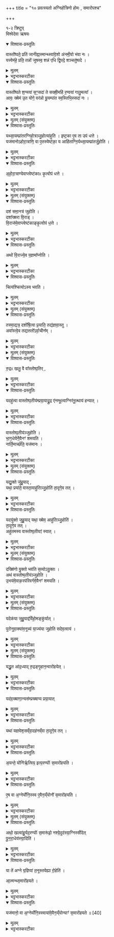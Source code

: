 +++
title = "१० प्रवत्स्यतो अग्निहोत्रिणो होमः , समारोपश्च"

+++

१-२ त्रिष्टुप्  
विश्वेदेवा ऋषयः  
<details open><summary>विश्वास-प्रस्तुतिः</summary>

वास्तो᳚ष्पते॒ प्रति॑ जानीह्य॒स्मान्थ्स्वा॑वे॒शो अ॑नमी॒वो भ॑वा नः ।   
यत्त्वेम॑हे॒ प्रति॒ तन्नो॑ जुषस्व॒ शन्न॑ एधि द्वि॒पदे॒ शञ्चतु॑ष्पदे ।   
</details>

<details><summary>मूलम्</summary>

वास्तो᳚ष्पते॒ प्रति॑ जानीह्य॒स्मान्थ्स्वा॑वे॒शो अ॑नमी॒वो भ॑वा नः ।   
यत्त्वेम॑हे॒ प्रति॒ तन्नो॑ जुषस्व॒ शन्न॑ एधि द्वि॒पदे॒ शञ्चतु॑ष्पदे ।   
</details>

<details><summary>भट्टभास्करटीका</summary>

1यत्र दशाहान्युषित्वा प्रयास्यन् स्रुचि तच्चतुर्गृहीतं गृहीत्वा आहवनीये वास्तोष्पतीयं जुहोति - वास्तोष्पते इति त्रिष्टुब्भ्यां याज्यानुवाक्याभ्याम् । वास्तोष्पते इति पुरोनुवाक्यामनूच्य वास्तोष्पते इति याज्यया जुहोति ॥ 'यदेकया जुहुयात्' इत्यादि ब्राह्मणम् । हे वास्तोष्पते वास्तोः गृहस्य पालयितः । 'रुद्रः खलु वै वास्तोष्पतिः' इति ब्राह्मणम् । 'सुबामन्त्रिते' इति पराङ्गवद्भावात् षष्ठ्यामन्त्रितसमुदायस्य षाष्ठिकमामन्त्रिताद्युदात्तत्वम्, 'षष्ठ्याः पतिपुत्र' इति सत्वम्, सुषामादित्वात्षत्वम् । अस्मान् प्रतिजनीहि अत्मीयत्वेन बुद्ध्यस्व प्रत्येकं वा अस्मान् जानीहि अनुध्यातुमर्हसि । ततश्च स्वावेशः सुखावासः सुखं वासयिता अस्माकं भव । अनमीवः अरोगः अरोगहेतुश्चास्माकं भव । 'द्व्यचोतस्तिङः' इति संहितायां दीर्घत्वम्, 'नञ्सुभ्याम्' इत्युत्तरपदान्तोदात्तत्वम् । यत्त्वा ईमहे याचामहे तन्नोस्मान् प्रतिजुषस्व प्रतिप्रापय । प्रत्येकं वा प्रापय । यद्वा - तत्तत्प्रति तत्प्रदानार्थं नः अस्मान् जुषस्व । प्रतिगृहाण वा अस्मान् । किंच - नोस्माकं द्विपदे चतुष्पदे च शं सुखं सुखहेतुः एधि भव । 'द्वित्रिभ्यां पद्दन्' इति द्विपद इत्यत्रोत्तरपदान्तोदात्तत्वम् ॥
</details>

<details open><summary>विश्वास-प्रस्तुतिः</summary>

वास्तो᳚ष्पते श॒ग्मया॑ स॒ꣳ॒सदा॑ ते सख्षी॒महि॑ र॒ण्वया॑ गातु॒मत्या᳚ ।   
आवः॒ ख्षेम॑ उ॒त योगे॒ वर॑न्नो यू॒यम्पा॑त स्व॒स्तिभि॒स्सदा॑ नः ।   
</details>

<details><summary>मूलम्</summary>

वास्तो᳚ष्पते श॒ग्मया॑ स॒ꣳ॒सदा॑ ते सख्षी॒महि॑ र॒ण्वया॑ गातु॒मत्या᳚ ।   
आवः॒ ख्षेम॑ उ॒त योगे॒ वर॑न्नो यू॒यम्पा॑त स्व॒स्तिभि॒स्सदा॑ नः ।   
</details>

<details><summary>भट्टभास्करटीका</summary>

2अथ द्वितीया - हे वास्तोष्पते शग्मया सर्वार्थसाधनशक्तया । छान्दसं जश्त्वम् । तव संसदा सन्तत्या श्लेषणेन एतद्धोमनिमित्तेन संबन्धेन सक्षीमहि अभिभवेम शत्रून् । यद्वा - त्वया संसक्ता भूयास्म । सञ्जेराशिषि लिङ्, छान्दसोनुनासिकलोपः । रण्वया गन्तव्यया । रवि गतौ, घञ् । पचाद्यजेव वाऽकर्तरि । रमणीयया वा । रमेरक्षरविकारश्छान्दसः, औणादिको यञ् प्रत्ययः । गातुमत्या गतिमत्या सर्वत्राप्रतिहतगत्या । 'ह्रस्वनुङ्भ्यां मतुप्' । इति मतुप उदात्तत्वम् । किञ्च - आवः रक्ष । अवतेश्छान्दसो लुङ् । क्षेमे उत अपि च योगक्षेमार्थं योगार्थं च नः अस्मान् वरं उत्कृष्टं रक्षेति । लब्धपरिपालनं क्षेमः, अलब्धलाभो योगः । यूयमित्यादि । व्याख्यातम् । पूजार्थं एकस्मिन् बहुवचनम्, वचनव्यत्ययो वा ॥
</details>

<details><summary>मूलम् (संयुक्तम्)</summary>

यथ्सा॒यम्प्रा॑तरग्निहो॒त्रञ्जु॒होत्या॑हुतीष्ट॒का ए॒व ता उप॑ धत्ते [36]  यज॑मानोऽहोरा॒त्राणि॒ वा ए॒तस्येष्ट॑का॒ य आहि॑ताग्नि॒र्यथ्सा॒यम्प्रा॑तर्जु॒होति
</details>

<details open><summary>विश्वास-प्रस्तुतिः</summary>

यथ्सा॒यम्प्रा॑तरग्निहो॒त्रञ्जु॒होत्या॑हुति ।
इष्ट॒का ए॒व ता उप॑ धत्ते  ।  
यज॑मानोऽहोरा॒त्राणि॒ वा ए॒तस्येष्ट॑का॒ य आहि॑ताग्नि॒र्यथ्सा॒यम्प्रा॑तर्जु॒होति ।  
</details>

<details><summary>मूलम्</summary>

यथ्सा॒यम्प्रा॑तरग्निहो॒त्रञ्जु॒होत्या॑हुति ।
इष्ट॒का ए॒व ता उप॑ धत्ते  ।  
यज॑मानोऽहोरा॒त्राणि॒ वा ए॒तस्येष्ट॑का॒ य आहि॑ताग्नि॒र्यथ्सा॒यम्प्रा॑तर्जु॒होति ।  
</details>

<details><summary>भट्टभास्करटीका</summary>

3अथ वास्तोष्पतीयस्य ब्राह्मणम् - यत्सायमित्यादि ॥ सायंप्रातः अग्निहोमेन आहुत्यात्मिका इष्टका यजमान उपधत्ते ॥
</details>

<details open><summary>विश्वास-प्रस्तुतिः</summary>

अ॒हो॒रा॒त्राण्येवाप्त्वेष्ट॑काᳵ कृ॒त्वोप॑ धत्ते ।  
</details>

<details><summary>मूलम्</summary>

अ॒हो॒रा॒त्राण्येवाप्त्वेष्ट॑काᳵ कृ॒त्वोप॑ धत्ते ।  
</details>

<details><summary>भट्टभास्करटीका</summary>

4अहोरात्राणीत्यादि ॥ अहानि रात्रयश्चाहोरात्राणि । 'हेमन्तशिशिरावहोरात्रे च' इति नपुंसकत्वम् । आहिताग्नेरिष्टकास्थानीयान्यहोरात्राणि सायंप्रातर्होमेन अहोरात्राण्याप्त्वा होमेन चेष्टकाः कृत्वा अहोरात्रात्मिका इष्टका उपधत्ते ॥
</details>

<details><summary>मूलम् (संयुक्तम्)</summary>

दश॑ समा॒नत्र॑ जुहोति॒ दशा᳚ख्षरा वि॒राड्वि॒राज॑मे॒वाप्त्वेष्ट॑काङ्कृ॒त्वोप॑ ध॒त्तेऽथो॑ वि॒राज्ये॒व य॒ज्ञमा᳚प्नोति॒ चित्य॑श्चित्योऽस्य भवति॒  
</details>

<details open><summary>विश्वास-प्रस्तुतिः</summary>

दश॑ समा॒नत्र॑ जुहोति ।  
दशा᳚ख्षरा वि॒राड् ।  
वि॒राज॑मे॒वाप्त्वेष्ट॑काङ्कृ॒त्वोप॑ ध॒त्ते ।  
</details>

<details><summary>मूलम्</summary>

दश॑ समा॒नत्र॑ जुहोति ।  
दशा᳚ख्षरा वि॒राड् ।  
वि॒राज॑मे॒वाप्त्वेष्ट॑काङ्कृ॒त्वोप॑ ध॒त्ते ।  
</details>

<details><summary>भट्टभास्करटीका</summary>

5दशेत्यादि ॥ समानत्र वास्तौ दशाहुतीः दशस्वहोरात्रेषु जुहोति । दशसंख्यासंपत्त्या दशाक्षरां विराजमाप्त्वा विराडात्मिकामेवेष्टकामुपधत्ते । एवं त्रप्या [तिस्रः] इष्टका आहुतीष्टका अहोरात्रेष्टकौ विराडिष्टकेति ।
</details>

<details open><summary>विश्वास-प्रस्तुतिः</summary>

अथो॑ वि॒राज्ये॒व य॒ज्ञमा᳚प्नोति ।  
</details>

<details><summary>मूलम्</summary>

अथो॑ वि॒राज्ये॒व य॒ज्ञमा᳚प्नोति ।  
</details>

<details><summary>भट्टभास्करटीका</summary>

अथो अपि च विराजि लब्धायां यज्ञस्संपद्यते ।
</details>

<details open><summary>विश्वास-प्रस्तुतिः</summary>

चित्य॑श्चित्योऽस्य भवति ।  
</details>

<details><summary>मूलम्</summary>

चित्य॑श्चित्योऽस्य भवति ।  
</details>

<details><summary>भट्टभास्करटीका</summary>

चित्याश्चित्यः पुनःपुनश्च यजमानस्याग्निर्भवति न कदाचित्समाप्यते । 'चित्याग्निचित्ये च' इति निपात्यते, पौनःपुन्ये द्विर्वचनम्, 'अनुदात्तं च' इति द्वितीयस्य अनुदात्तत्वम् ॥
</details>

<details><summary>मूलम् (संयुक्तम्)</summary>

तस्मा॒द्यत्र॒ दशो॑षि॒त्वा प्र॒याति॒ तद्य॑ज्ञवा॒स्त्ववा᳚स्त्वे॒व तद्यत्ततो᳚ऽर्वा॒चीन᳚म् [37]  
</details>

<details open><summary>विश्वास-प्रस्तुतिः</summary>

तस्मा॒द्यत्र॒ दशो॑षि॒त्वा प्र॒याति॒ तद्य॑ज्ञवा॒स्तु ।   
अवा᳚स्त्वे॒व तद्यत्ततो᳚ऽर्वा॒चीन᳚म् ।   
</details>

<details><summary>मूलम्</summary>

तस्मा॒द्यत्र॒ दशो॑षि॒त्वा प्र॒याति॒ तद्य॑ज्ञवा॒स्तु ।   
अवा᳚स्त्वे॒व तद्यत्ततो᳚ऽर्वा॒चीन᳚म् ।   
</details>

<details><summary>भट्टभास्करटीका</summary>

6यदुक्तं विराजि यज्ञमाप्नोतीति, तत्स्फुटीकरोति - तस्मादिति ॥ यस्मादेवं विराट्सम्पत्तौ यज्ञावाप्तिः, तस्माद्यत्र वसतौ दश्रात्रीरुषित्वा प्रयाति देशान्तरं गच्छति, तद्यज्ञवास्तु भवति वास्तोष्पतीयहोमः कर्तव्य इत्यर्थः । यत्ततो दशरात्रादर्वाचीनं न्यूनं नवरात्रादि वसति तदवास्त्वेव उक्तेन न्यायेन यज्ञानवाप्तेर्वास्तोष्पतीयहोमाभावादवास्तुत्वम् । अर्वागञ्चतीति ऋत्विगादिना क्विनि 'विभाषाञ्चेः' इति खः ॥
</details>

<details><summary>मूलम् (संयुक्तम्)</summary>

रु॒द्रᳵ खलु॒ वै वा᳚स्तोष्प॒तिर्यदहु॑त्वा वास्तोष्प॒तीय॑म्प्रया॒याद्रु॒द्र ए॑नम्भू॒त्वाग्निर॑नू॒त्थाय॑ हन्याद्वास्तोष्प॒तीय॑ञ्जुहोति भाग॒धेये॑नै॒वैनꣳ॑ शमयति॒ नार्ति॒मार्च्छ॑ति॒ यज॑मानः
</details>

<details open><summary>विश्वास-प्रस्तुतिः</summary>

रु॒द्रᳵ खलु॒ वै वा᳚स्तोष्प॒तिर् ,
</details>

<details><summary>मूलम्</summary>

रु॒द्रᳵ खलु॒ वै वा᳚स्तोष्प॒तिर् ,
</details>

<details><summary>भट्टभास्करटीका</summary>

7कः पुनरत्र यष्टव्यः? । को वाऽस्य यागः? इत्याह - रुद्र इति ॥ 'रुद्रो वा एष यदग्निस्स एतर्हि जातो यर्हि सर्वश्चितः' इति न्यायेन अस्येष्टकचितस्य यज्ञस्य वास्तुनः पातृत्वेन स्वामित्वेन अग्न्यात्मा रुद्रस्सन्निधत्ते भागं च लिप्सते । तस्माद्रुद्रो वास्तोष्पतिः । छान्दसष्षष्ठ्या अलुक्, 'पत्यावैश्वर्ये' इति व्यत्ययेन न प्रवर्तते ।
</details>

<details open><summary>विश्वास-प्रस्तुतिः</summary>

यदहु॑त्वा वास्तोष्प॒तीय॑म्प्रया॒याद्रु॒द्र ए॑नम्भू॒त्वाग्निर॑नू॒त्थाय॑ हन्यात् ।  
</details>

<details><summary>मूलम्</summary>

यदहु॑त्वा वास्तोष्प॒तीय॑म्प्रया॒याद्रु॒द्र ए॑नम्भू॒त्वाग्निर॑नू॒त्थाय॑ हन्यात् ।  
</details>

<details><summary>भट्टभास्करटीका</summary>

ततश्च यदहुत्वा वास्तोष्पतीयं प्रयायात्, एनं प्रयान्तं रुद्रो भूत्वा अग्निरनूथाय हन्यात् अनुद्रुत्य नाशयेत् ।
</details>

<details open><summary>विश्वास-प्रस्तुतिः</summary>

वास्तोष्प॒तीय॑ञ्जुहोति ।  
भा॒ग॒धेये॑नै॒वैनꣳ॑ शमयति ।  
नार्ति॒मार्च्छ॑ति॒ यज॑मानः  ।
</details>

<details><summary>मूलम्</summary>

वास्तोष्प॒तीय॑ञ्जुहोति ।  
भा॒ग॒धेये॑नै॒वैनꣳ॑ शमयति ।  
नार्ति॒मार्च्छ॑ति॒ यज॑मानः  ।
</details>

<details><summary>भट्टभास्करटीका</summary>

वास्तोष्पतीयमित्यादि । वास्तोष्पते इति द्वाभ्याम् । संयोजिते वा अयं होमः स्यात्, अयुक्ते वा प्रागेव भवेत् ॥
</details>

<details><summary>मूलम् (संयुक्तम्)</summary>

यद्यु॒क्ते जु॑हु॒याद्यथा॒ प्रया॑ते॒ वास्ता॒वाहु॑तिञ्जु॒होति॑ ता॒दृगे॒व तद्यदयु॑क्ते जुहु॒याद्यथा॒ ख्षेम॒ आहु॑तिञ्जु॒होति॑ ता॒दृगे॒व तदहु॑तमस्य वास्तोष्प॒तीयꣵ॑ स्यात् [38]  
</details>

<details open><summary>विश्वास-प्रस्तुतिः</summary>

यद्यु॒क्ते जु॑हु॒याद् ,  
यथा॒ प्रया॑ते॒ वास्ता॒वाहु॑तिञ्जु॒होति॑ ता॒दृगे॒व तत् ।  
</details>

<details><summary>मूलम्</summary>

यद्यु॒क्ते जु॑हु॒याद् ,  
यथा॒ प्रया॑ते॒ वास्ता॒वाहु॑तिञ्जु॒होति॑ ता॒दृगे॒व तत् ।  
</details>

<details><summary>भट्टभास्करटीका</summary>

8अत्र पक्षद्वयेऽपि दोषमुक्त्वा समाधातुमारभते - यद्युक्ते इत्यादि ॥ अत्रानेन वास्तोष्पतीयं होतव्यं, तत्रापि प्रयास्यता होतव्यम्, यत्र यत् युक्ते जुहुयात् यथा प्रयाते अपगते वास्तौ अवास्तुन्येव जुहोति तादृक्तत्तुल्यं भवति । युक्ते तु स्थितस्यैव भाण्डाधारत्वादवास्तुत्वं वसतेर्व्यज्यते ।
</details>

<details open><summary>विश्वास-प्रस्तुतिः</summary>

यदयु॑क्ते जुहु॒याद् यथा॒ ख्षेम॒ आहु॑तिञ्जु॒होति॑  ।   
ता॒दृगे॒व तत्  ।  
अहु॑तमस्य वास्तोष्प॒तीयꣵ॑ स्यात्  ।  
</details>

<details><summary>मूलम्</summary>

यदयु॑क्ते जुहु॒याद् यथा॒ ख्षेम॒ आहु॑तिञ्जु॒होति॑  ।   
ता॒दृगे॒व तत्  ।  
अहु॑तमस्य वास्तोष्प॒तीयꣵ॑ स्यात्  ।  
</details>

<details><summary>भट्टभास्करटीका</summary>

अथ यदयुक्ते जुहुयात् यथा क्षेमे निवासे प्रयाणप्रसङ्ग एव जुहोति तादृक्तत् एवं पक्षद्वयेऽपि वास्तोष्पतीयं हुतं स्यात्, ततो रुद्रः कृद्ध्येत् ॥
</details>

<details><summary>मूलम् (संयुक्तम्)</summary>

दख्षि॑णो यु॒क्तो भव॑ति स॒व्योऽयु॒क्तोऽथ॑ वास्तोष्प॒तीय॑ञ्जुहोत्यु॒भय॑मे॒वाक॒रप॑रिवर्गमे॒वैनꣳ॑ शमयति
</details>

<details open><summary>विश्वास-प्रस्तुतिः</summary>

दख्षि॑णो यु॒क्तो भव॑ति स॒व्योऽयु॒क्तः ।  
अथ॑ वास्तोष्प॒तीय॑ञ्जुहोति ।  
उ॒भय॑मे॒वाक॒रप॑रिवर्गमे॒वैनꣳ॑ शमयति ।  
</details>

<details><summary>मूलम्</summary>

दख्षि॑णो यु॒क्तो भव॑ति स॒व्योऽयु॒क्तः ।  
अथ॑ वास्तोष्प॒तीय॑ञ्जुहोति ।  
उ॒भय॑मे॒वाक॒रप॑रिवर्गमे॒वैनꣳ॑ शमयति ।  
</details>

<details><summary>भट्टभास्करटीका</summary>

9अथ समाधत्ते - दक्षिण इत्यादि ॥ दक्षिणो गौर्युक्तो भवति, सव्यस्त्वयुक्तः, तथाऽस्मिन्नवसरे वास्तोश्पतीयं जुहोति उभयमप्यकः करोति वास्तुनी होतव्यं, प्रयास्यता होतव्यमिति तदुभयमनुष्ठितं भवति । एकस्य योगे प्रयाणस्य प्रस्तुतत्वात्, एकस्य चायोगेन प्रयाणस्याप्रस्तुतत्वात् एकस्य व्यवायोपगमात् । ततश्चैनमपरिवर्गं किंचिदप्यपरिवर्ग्यं सर्वात्मना शमयति । वृजेश्छान्दसो घञ्, तेन बहुव्रीहिः । करोतेश्छान्दसो लुङ्, 'मन्त्रे घस' इत्यादिना च्लेर्लुक् ॥
</details>

<details><summary>मूलम् (संयुक्तम्)</summary>

यदेक॑या जुहु॒याद्द॑र्विहो॒मङ्कु॑र्यात्पुरोनुवा॒क्या॑म॒नूच्य॑ या॒ज्य॑या जुहोति सदेव॒त्वाय॒
</details>

<details open><summary>विश्वास-प्रस्तुतिः</summary>

यदेक॑या जुहु॒याद्द॑र्विहो॒मङ्कु॑र्यात् ।  

पुरोनुवा॒क्या॑म॒नूच्य॑ या॒ज्य॑या जुहोति सदेव॒त्वाय॑ ।  
</details>

<details><summary>मूलम्</summary>

यदेक॑या जुहु॒याद्द॑र्विहो॒मङ्कु॑र्यात् ।  

पुरोनुवा॒क्या॑म॒नूच्य॑ या॒ज्य॑या जुहोति सदेव॒त्वाय॑ ।  
</details>

<details><summary>भट्टभास्करटीका</summary>

10वषट्कारान्तानामभावाद्दर्विहोमः स्यात् । तस्मात्पुरोनुवाक्यामनूच्य अनुद्रुत्य द्वितीयया याज्यया जुहोति सदेवत्वाय देवसंमितत्वाय देवयोग्यत्वायेत्यर्थः । दर्विहोमप्रियतमत्वाद्देवानाम् ॥
</details>

<details><summary>मूलम् (संयुक्तम्)</summary>

यद्धु॒त आ॑द॒ध्याद्रु॒द्रङ्गृ॒हान॒न्वारो॑हये॒द्यद॑व॒ख्षाणा॒न्यस॑म्प्रख्षाप्य प्रया॒याद्यथा॑ यज्ञवेश॒सव्ँवा॒दह॑नव्ँवा ता॒दृगे॒व तद॒यन्ते॒ योनि॑र्ऋ॒त्विय॒ इत्य॒रण्योः᳚ स॒मारो॑हयति [39]  ए॒ष वा अ॒ग्नेर्योनि॒स्स्व ए॒वैन॒य्ँयोनौ॑ स॒मारो॑हय॒ति
</details>

<details open><summary>विश्वास-प्रस्तुतिः</summary>

यद्धु॒त आ॑द॒ध्याद् रु॒द्रङ्गृ॒हान॒न्वारो॑हयेत् ।  
</details>

<details><summary>मूलम्</summary>

यद्धु॒त आ॑द॒ध्याद् रु॒द्रङ्गृ॒हान॒न्वारो॑हयेत् ।  
</details>

<details><summary>भट्टभास्करटीका</summary>

11यद्धुत इत्यादि ॥ हुतहोमे भाण्डादि शकट आदध्यात् आरोपयेत् तदा गृहानश्मादीन्यनुरुद्रमप्यारोपयेत् । स हि हुते होमे वास्तुं जहाति । तस्मादहुते यानेषु भाण्डान्यारोपयितव्यानीति भावः ।  
</details>

<details open><summary>विश्वास-प्रस्तुतिः</summary>

यद॑व॒ख्षाणा॒न्यस॑म्प्रख्षाप्य प्रया॒यात्                     
</details>

<details><summary>मूलम्</summary>

यद॑व॒ख्षाणा॒न्यस॑म्प्रख्षाप्य प्रया॒यात्                     
</details>

<details><summary>भट्टभास्करटीका</summary>

यदवक्षाणानीत्यादि । यद्यवक्षाणानि ज्वलितकाष्ठसंहतीः असंप्रक्षाप्य समारोपितानि न कृत्वा अनिर्वापिताग्निरेव स्थापयित्वा प्रयायात् । क्षै जै षै क्षये, णौ पुगागमः ।
</details>

<details open><summary>विश्वास-प्रस्तुतिः</summary>

यथा॑ यज्ञवेश॒सव्ँवा॒दह॑नव्ँवा ता॒दृगे॒व तत्  ।
</details>

<details><summary>मूलम्</summary>

यथा॑ यज्ञवेश॒सव्ँवा॒दह॑नव्ँवा ता॒दृगे॒व तत्  ।
</details>

<details><summary>भट्टभास्करटीका</summary>

यथायज्ञवेशसं यज्ञविध्वंसनं वा आदहनं सर्वतो दहनं वा क्रियते तत्तुल्यं तादृशं व्यसनं अनारोपितोग्निरुत्पादयेदित्यर्थः ।
</details>

<details open><summary>विश्वास-प्रस्तुतिः</summary>

अ॒यन्ते॒ योनि॑र्ऋ॒त्विय॒ इत्य॒रण्योः᳚ स॒मारो॑हयति ।
</details>

<details><summary>मूलम्</summary>

अ॒यन्ते॒ योनि॑र्ऋ॒त्विय॒ इत्य॒रण्योः᳚ स॒मारो॑हयति ।
</details>

<details><summary>भट्टभास्करटीका</summary>

तस्मात् 'अयं ते योनिर् ऋत्वियः' इत्यनया ऋचा अरण्योरग्निं समारोहयति ।

- अ॒यन्ते॒ योनि॑र्ऋ॒त्वियो॒ यतो॑ जा॒तो अरो॑चथाः ।  
तञ्जा॒नन्न् [16]  अ॒ग्न॒ आ रो॒हाथा॑ नो वर्धया र॒यिम् ।  

  - अथ द्वितीयामाह— अयं ते योनिरिति।   हेऽग्नेऽयमिष्टाकारूपः पदार्थस्ते तव योनिरुत्पत्तिहेतुः, ऋत्विय ऋतुकालीनस्त्रीपुरुषसंगमतुल्य इति।   यतो योनेरिष्टकारूपाज्जात उत्पन्नसत्व-मरोचथा दीप्तिमानसि, तं तथाविधं योनिमिष्टकारूपं जानन्नवगच्छन्सन्नारोह प्राप्नुहि ।   अथानन्तरं नोऽस्माकं रयिं धनं वर्धय।  

  -  41 अथ द्वितीया - अयं ते योनिरिति ॥ एषा च 'उप प्रयन्तः' इत्यत्र व्याख्याता । हे अग्ने! अयं ते तव ऋत्वियः ऋतुप्रायप्राप्तो योनिः कारणं यतो जातः त्वं अरोचथाः तं जानन् आत्माधिकारं विद्वान् आरोह अथ आरुह्य च नः अस्माकं रयिं वर्धय इति ॥

- 6अथ षष्ठी - अयं त इत्यनुष्टुप् ॥ हे अग्ने अयं ते तव योनिः कारणं गार्हपत्य उच्यते नात्रारणिः । ऋत्वियः ऋतुः प्राप्तोस्येति । 'छन्दसि घस्' इति घस् । ऋतावृताविज्यत इत्यर्थः । यतस्त्वं जातोऽरोचथाः दीप्यसे । छान्दसो लङ् । तं योनिं जानन् त्वं ममायं योनिरित्यवगच्छन् आरोह । आश्रय मा कदाचिदपि मुचः । अथ नोस्माकं रयिं धनं वर्धय । सांहितिकं दीर्घत्वं छान्दसं । 'निपातस्य च' इत्यथशब्दस्य ॥

  - अथाष्टमीमाह– अयं ते योनिरिति।   हेऽग्ने योऽयमिष्टकाचितिरूपप्रदेशस्ते तव योनिः स्थानं, यतो यस्या इष्टकाचितेर्जात उत्पन्नस्त्वमरोचथा दीप्तो भवति, तं योनिं जानन्स्वकीयत्वेनावगच्छन्नारोह।   अथानन्तरं नोऽस्माकं रयिं धनं वर्धय।  
</details>

<details open><summary>विश्वास-प्रस्तुतिः</summary>

ए॒ष वा अ॒ग्नेर्योनि॒स्स्व ए॒वैन॒य्ँयोनौ॑ स॒मारो॑हयति ।  
</details>

<details><summary>मूलम्</summary>

ए॒ष वा अ॒ग्नेर्योनि॒स्स्व ए॒वैन॒य्ँयोनौ॑ स॒मारो॑हयति ।  
</details>

<details><summary>भट्टभास्करटीका</summary>

एष वा इत्यादि । गतम् ॥
</details>

<details><summary>मूलम् (संयुक्तम्)</summary>

अथो॒ खल्वा॑हु॒र्यद॒रण्योः᳚ स॒मारू॑ढो॒ नश्ये॒दुद॑स्या॒ग्निस्सी॑देत्पुनरा॒धेय॑स्स्या॒दिति॒ या ते॑ अग्ने य॒ज्ञिया॑ त॒नूस्तयेह्या रो॒हेत्या॒त्मन्थ्स॒मारो॑हयते॒ यज॑मानो॒ वा अ॒ग्नेर्योनि॒स्स्वाया॑मे॒वैन॒य्ँयोन्याꣳ॑ स॒मारो॑हयते ॥ [40]  
</details>

<details open><summary>विश्वास-प्रस्तुतिः</summary>

अथो॒ खल्वा॑हु॒र्यद॒रण्योः᳚ स॒मारू॑ढो॒ नश्ये॒दुद॑स्या॒ग्निस्सी॑देत्   
पु॒न॒रा॒धेय॑स्या॒दिति॑  ।
</details>

<details><summary>मूलम्</summary>

अथो॒ खल्वा॑हु॒र्यद॒रण्योः᳚ स॒मारू॑ढो॒ नश्ये॒दुद॑स्या॒ग्निस्सी॑देत्   
पु॒न॒रा॒धेय॑स्या॒दिति॑  ।
</details>

<details><summary>भट्टभास्करटीका</summary>

12अथो खल्वाहुरिति ॥ यदरण्योः समारूढोग्निः अरण्योर्व्याप्त्यादिना नश्येत् अस्याग्निरुत्सीदेत् गत एव स्यात्, ततः पुनराधेयस्स्यात् इत्यरण्योस्समारोपणे दोषमाहुः ।
</details>

<details open><summary>विश्वास-प्रस्तुतिः</summary>

या ते॑ अग्ने य॒ज्ञिया॑ त॒नूस्तयेह्या रो॒हेति॑ ।  

आ॒त्मन्थ्स॒मारो॑हयते ।
</details>

<details><summary>मूलम्</summary>

या ते॑ अग्ने य॒ज्ञिया॑ त॒नूस्तयेह्या रो॒हेति॑ ।  

आ॒त्मन्थ्स॒मारो॑हयते ।
</details>

<details><summary>भट्टभास्करटीका</summary>

तस्मात् 'या ते अग्ने यज्ञिया तनूः' इत्यादिमन्त्रेण आत्मनि समारोहयते ।
</details>

<details open><summary>विश्वास-प्रस्तुतिः</summary>

यज॑मानो॒ वा अ॒ग्नेर्योनि॒स्स्वाया॑मे॒वैन॒य्ँयोन्याꣳ॑ स॒मारो॑हयते ॥ [40]  
</details>

<details><summary>मूलम्</summary>

यज॑मानो॒ वा अ॒ग्नेर्योनि॒स्स्वाया॑मे॒वैन॒य्ँयोन्याꣳ॑ स॒मारो॑हयते ॥ [40]  
</details>

<details><summary>भट्टभास्करटीका</summary>

यजमानो वा इत्यादि । गतम् ॥

इति तृतीये चतुर्थे दशमोनुवाकः ॥  
</details>
